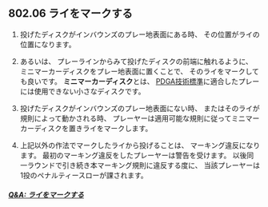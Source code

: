 ## 802.06 ライをマークする

1. 投げたディスクがインバウンズのプレー地表面にある時、
その位置がライの位置になります。

1. あるいは、
プレーラインからみて投げたディスクの前端に触れるように、
ミニマーカーディスクをプレー地表面に置くことで、
そのライをマークしても良いです。
**ミニマーカーディスク**とは、
[PDGA技術標準](https://www.pdga.com/technical-standards)に適合したプレーには使用できない小さなディスクです。

1. 投げたディスクがインバウンズのプレー地表面にない時、
またはそのライが規則によって動かされる時、
プレーヤーは適用可能な規則に従ってミニマーカーディスクを置きライをマークします。

1. 上記以外の作法でマークしたライから投げることは、
マーキング違反になります。
最初のマーキング違反をしたプレーヤーは警告を受けます。
以後同一ラウンドで引き続き本マーキング規則に違反する度に、
当該プレーヤーは1投のペナルティースローが課されます。

##### [Q&A: ライをマークする](qa-mar)


